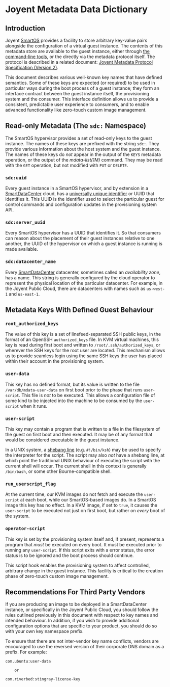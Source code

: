 # Joyent Metadata Data Dictionary

## Introduction

Joyent [SmartOS][1] provides a facility to store arbitrary key-value pairs
alongside the configuration of a virtual guest instance.  The contents of this
metadata store are available to the guest instance, either through [the
command-line tools][2], or the directly via the metadata protocol itself.  The
protocol is described in a related document: [Joyent Metadata Protocol
Specification (Version 2)][6].

This document describes various well-known key names that have defined
semantics.  Some of these keys are expected (or required) to be used in
particular ways during the boot process of a guest instance; they form an
interface contract between the guest instance itself, the provisioning system
and the consumer.  This interface definition allows us to provide a consistent,
predictable user experience to consumers, and to enable advanced functionality
like zero-touch custom image management.

## Read-only Metadata (The `sdc:` Namespace)

The SmartOS hypervisor provides a set of read-only keys to the guest instance.
The names of these keys are prefixed with the string `sdc:`.  They provide
various information about the host system and the guest instance.  The names of
these keys do _not_ appear in the output of the `KEYS` metadata operation, or
the output of the _mdata-list\(1M)_ command.  They may be read with the `GET`
operation, but not modified with `PUT` or `DELETE`.

### `sdc:uuid`

Every guest instance in a SmartOS hypervisor, and by extension in a
[SmartDataCenter][4] cloud, has a [universally unique identifier][5] or UUID
that identifies it.  This UUID is the identifier used to select the particular
guest for control commands and configuration updates in the provisioning system
API.

### `sdc:server_uuid`

Every SmartOS hypervisor has a UUID that identifies it.  So that consumers can
reason about the placement of their guest instances relative to one another,
the UUID of the hypervisor on which a guest instance is running is made
available.

### `sdc:datacenter_name`

Every [SmartDataCenter][4] datacenter, sometimes called an _availability zone_,
has a name.  This string is generally configured by the cloud operator to
represent the physical location of the particular datacenter.  For example, in
the Joyent Public Cloud, there are datacenters with names such as `us-west-1`
and `us-east-1`.

## Metadata Keys With Defined Guest Behaviour

### `root_authorized_keys`

The value of this key is a set of linefeed-separated SSH public keys, in the
format of an OpenSSH `authorized_keys` file.  In KVM virtual machines, this key
is read during first boot and written to `/root/.ssh/authorized_keys`, or
wherever the SSH keys for the root user are located.  This mechanism allows us
to provide seamless login using the same SSH keys the user has placed within
their account in the provisioning system.

### `user-data`

This key has no defined format, but its value is written to the file
`/var/db/mdata-user-data` on first boot prior to the phase that runs
`user-script`.  This file is _not_ to be executed.  This allows a configuration
file of some kind to be injected into the machine to be consumed by the
`user-script` when it runs.

### `user-script`

This key may contain a program that is written to a file in the filesystem of
the guest on first boot and then executed.  It may be of any format that would
be considered executable in the guest instance.

In a UNIX system, a [shebang line][3] (e.g. `#!/bin/ksh`) may be used to
specify the interpreter for the script.  The script may also _not_ have a
shebang line, at which point the traditional UNIX behaviour of executing the
script with the current shell will occur.  The current shell in this context is
generally `/bin/bash`, or some other Bourne-compatible shell.

### `run_userscript_flag`

At the current time, our KVM images do not fetch and execute the `user-script`
at each boot, while our SmartOS-based images do.  In a SmartOS image this key
has no effect.  In a KVM image, if set to `true`, it causes the `user-script`
to be executed not just on first boot, but rather on _every_ boot of the
system.

### `operator-script`

This key is set by the provisioning system itself and, if present, represents
a program that _must_ be executed on every boot.  It must be executed prior to
running any `user-script`.  If this script exits with a error status, the
error status is to be ignored and the boot process should continue.

This script hook enables the provisioning system to affect controlled,
arbitrary change in the guest instance.  This facility is critical to
the creation phase of zero-touch custom image management.

## Recommendations For Third Party Vendors

If you are producing an image to be deployed in a SmartDataCenter instance, or
specifically in the Joyent Public Cloud, you should follow the rules outlined
previously in this document with respect to key names and intended behaviour.
In addition, if you wish to provide additional configuration options that are
specific to your product, you should do so with your own key namespace prefix.

To ensure that there are not inter-vendor key name conflicts, vendors are
encouraged to use the reversed version of their corporate DNS domain as a
prefix.  For example:

    com.ubuntu:user-data
    
        or
    
    com.riverbed:stingray-license-key

<!-- Links/References -->

[1]: http://www.smartos.org/

[2]: https://github.com/joyent/mdata-client

[3]: http://en.wikipedia.org/wiki/Shebang_(Unix)

[4]: http://www.joyent.com/products/private-cloud

[5]: http://en.wikipedia.org/wiki/Universally_unique_identifier

[6]: protocol.html
